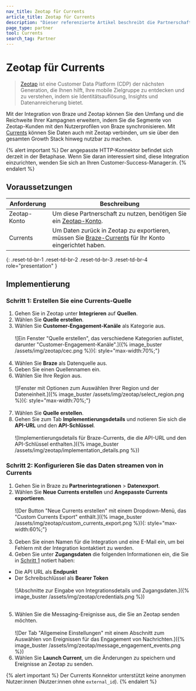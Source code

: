 ```yaml
---
nav_title: Zeotap für Currents
article_title: Zeotap für Currents
description: "Dieser referenzierte Artikel beschreibt die Partnerschaft zwischen Braze-Currents und Zeotap, einer Kundendaten-Plattform der nächsten Generation, die Ihnen hilft, Ihre mobile Zielgruppe zu entdecken und zu verstehen, indem sie Identitätsauflösung, Insights und Datenanreicherung bietet."
page_type: partner
tool: Currents
search_tag: Partner
---
```


# Zeotap für Currents

> [Zeotap](https://zeotap.com/) ist eine Customer Data Platform (CDP) der nächsten Generation, die Ihnen hilft, Ihre mobile Zielgruppe zu entdecken und zu verstehen, indem sie Identitätsauflösung, Insights und Datenanreicherung bietet.

Mit der Integration von Braze und Zeotap können Sie den Umfang und die Reichweite Ihrer Kampagnen erweitern, indem Sie die Segmente von Zeotap-Kunden mit den Nutzerprofilen von Braze synchronisieren. Mit [Currents]({{site.baseurl}}/user_guide/data/braze_currents/) können Sie Daten auch mit Zeotap verbinden, um sie über den gesamten Growth Stack hinweg nutzbar zu machen.

{% alert important %}
Der angepasste HTTP-Konnektor befindet sich derzeit in der Betaphase. Wenn Sie daran interessiert sind, diese Integration einzurichten, wenden Sie sich an Ihren Customer-Success-Manager:in.
{% endalert %}

## Voraussetzungen

| Anforderung | Beschreibung |
| --- | --- |
|Zeotap-Konto | Um diese Partnerschaft zu nutzen, benötigen Sie ein [Zeotap-Konto](https://zeotap.com/). |
| Currents | Um Daten zurück in Zeotap zu exportieren, müssen Sie [Braze-Currents]({{site.baseurl}}/user_guide/data/braze_currents/) für Ihr Konto eingerichtet haben. |
{: .reset-td-br-1 .reset-td-br-2 .reset-td-br-3 .reset-td-br-4 role="presentation" }

## Implementierung

### Schritt 1: Erstellen Sie eine Currents-Quelle

1. Gehen Sie in Zeotap unter **Integrieren** auf **Quellen**.
2. Wählen Sie **Quelle erstellen**.
3. Wählen Sie **Customer-Engagement-Kanäle** als Kategorie aus.<br><br>![Ein Fenster "Quelle erstellen", das verschiedene Kategorien auflistet, darunter "Customer-Engagement-Kanäle".]({% image_buster /assets/img/zeotap/cec.png %}){: style="max-width:70%;"}<br><br>
4. Wählen Sie **Braze** als Datenquelle aus.
5. Geben Sie einen Quellennamen ein.
6. Wählen Sie Ihre Region aus.<br><br>![Fenster mit Optionen zum Auswählen Ihrer Region und der Dateneinheit.]({% image_buster /assets/img/zeotap/select_region.png %}){: style="max-width:70%;"}<br><br>
7. Wählen Sie **Quelle erstellen**.
8. Gehen Sie zum Tab **Implementierungsdetails** und notieren Sie sich die **API-URL** und den **API-Schlüssel**.<br><br>![Implementierungsdetails für Braze-Currents, die die API-URL und den API-Schlüssel enthalten.]({% image_buster /assets/img/zeotap/implementation_details.png %})

### Schritt 2: Konfigurieren Sie das Daten streamen von in Currents

1. Gehen Sie in Braze zu **Partnerintegrationen** > **Datenexport**.
2. Wählen Sie **Neue Currents erstellen** und **Angepasste Currents exportieren**.<br><br>![Der Button "Neue Currents erstellen" mit einem Dropdown-Menü, das "Custom Currents Export" enthält.]({% image_buster /assets/img/zeotap/custom_currents_export.png %}){: style="max-width:60%;"}<br><br>
3. Geben Sie einen Namen für die Integration und eine E-Mail ein, um bei Fehlern mit der Integration kontaktiert zu werden.
4. Geben Sie unter **Zugangsdaten** die folgenden Informationen ein, die Sie in [Schritt 1](#step-1-create-a-currents-source) notiert haben:
- Die API URL als **Endpunkt**
- Der Schreibschlüssel als **Bearer Token**<br><br>![Abschnitte zur Eingabe von Integrationsdetails und Zugangsdaten.]({% image_buster /assets/img/zeotap/credentials.png %})<br><br>
5. Wählen Sie die Messaging-Ereignisse aus, die Sie an Zeotap senden möchten.<br><br>![Der Tab "Allgemeine Einstellungen" mit einem Abschnitt zum Auswählen von Ereignissen für das Engagement von Nachrichten.]({% image_buster /assets/img/zeotap/message_engagement_events.png %})
6. Wählen Sie **Launch Current**, um die Änderungen zu speichern und Ereignisse an Zeotap zu senden.

{% alert important %}
Der Currents Konnektor unterstützt keine anonymen Nutzer:innen (Nutzer:innen ohne `external_id`).
{% endalert %}

